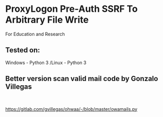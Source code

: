 # ProxyLogon Pre-Auth SSRF To Arbitrary File Write
For Education and Research
## Tested on:
Windows - Python 3 /Linux - Python 3
## Better version scan valid mail code by Gonzalo Villegas</h1><br>
https://gitlab.com/gvillegas/ohwaa/-/blob/master/owamails.py

